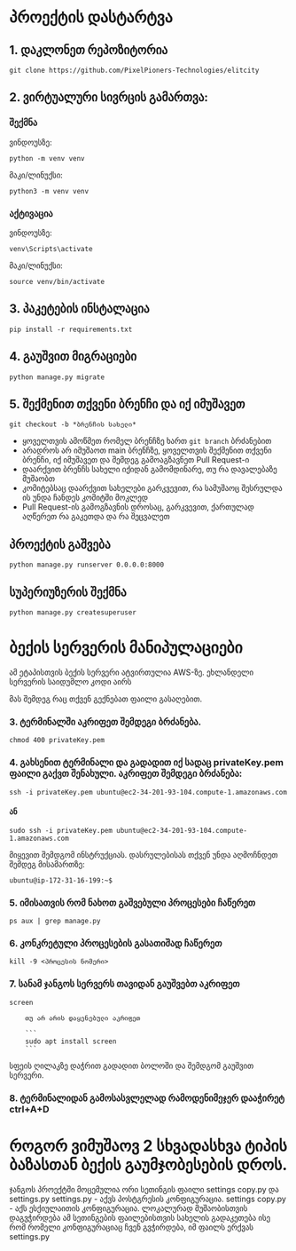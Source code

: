 # პროექტის დასტარტვა

## 1. დაკლონეთ რეპოზიტორია

```
git clone https://github.com/PixelPioners-Technologies/elitcity
```

## 2. ვირტუალური სივრცის გამართვა:

### შექმნა

ვინდოუსზე:

```
python -m venv venv
```

მაკი/ლინუქსი:

```
python3 -m venv venv
```

### აქტივაცია

ვინდოუსზე:

```
venv\Scripts\activate
```

მაკი/ლინუქსი:

```
source venv/bin/activate
```

## 3. პაკეტების ინსტალაცია

```
pip install -r requirements.txt
```

## 4. გაუშვით მიგრაციები

```
python manage.py migrate
```

## 5. შექმენით თქვენი ბრენჩი და იქ იმუშავეთ

```
git checkout -b *ბრენჩის სახელი*
```

- ყოველთვის ამოწმეთ რომელ ბრენჩზე ხართ `git branch` ბრძანებით
- არადროს არ იმუშაოთ main ბრენჩზე, ყოველთვის შექმენით თქვენი ბრენჩი, იქ იმუშავეთ და შემდეგ გამოაგზავნეთ Pull Request-ი
- დაარქვით ბრენჩს სახელი იქიდან გამომდინარე, თუ რა დავალებაზე მუშაობთ
- კომიტებსაც დაარქვით სახელები გარკვევით, რა სამუშაოც შესრულდა ის უნდა ჩანდეს კომიტში მოკლედ
- Pull Request-ის გამოგზავნის დროსაც, გარკვევით, ქართულად აღწერეთ რა გაკეთდა და რა შეცვალეთ

## პროექტის გაშვება

```
python manage.py runserver 0.0.0.0:8000
```

## სუპერიუზერის შექმნა

```
python manage.py createsuperuser
```

# ბექის სერვერის მანიპულაციები

ამ ეტაპისთვის ბექის სერვერი ატვირთულია AWS-ზე.
ეხლანდელი სერვერის საიდუმლო კოდი აირს

მას შემდეგ რაც თქვენ გექნებათ ფაილი გასაღებით.

### 3. ტერმინალში აკრიფეთ შემდეგი ბრძანება.
```
chmod 400 privateKey.pem
```

### 4. გახსენით ტერმინალი და გადადით იქ სადაც privateKey.pem ფაილი გაქვთ შენახული. აკრიფეთ შემდეგი ბრძანება:

```
ssh -i privateKey.pem ubuntu@ec2-34-201-93-104.compute-1.amazonaws.com
```

#### ან

```
sudo ssh -i privateKey.pem ubuntu@ec2-34-201-93-104.compute-1.amazonaws.com
```

მიყევით შემდგომ ინსტრუქციას. დასრულებისას თქვენ უნდა აღმოჩნდეთ შემდეგ მისამართზე:

```
ubuntu@ip-172-31-16-199:~$
```

### 5. იმისათვის რომ ნახოთ გაშვებული პროცესები ჩაწერეთ

```
ps aux | grep manage.py
```

### 6. კონკრეტული პროცესების გასათიშად ჩაწერეთ

```
kill -9 <პროცესის ნომერი>
```

### 7. სანამ ჯანგოს სერვერს თავიდან გაუშვებთ აკრიფეთ

```
screen
```

        თუ არ არის დაყენებული აკრიფეთ

        ```
        sudo apt install screen
        ```

სფეის ღილაკზე დაჭრით გადადით ბოლოში და შემდგომ გაუშვით სერვერი.

### 8. ტერმინალიდან გამოსასვლელად რამოდენიმეჯერ დააჭირეტ ctrl+A+D

# როგორ ვიმუშაოვ 2 სხვადასხვა ტიპის ბაზასთან ბექის გაუმჯობესების დროს.

ჯანგოს პროექტში მოცემულია ორი სეთინგის ფაილი settings copy.py და settings.py
settings.py - აქვს პოსტგრესის კონფიგურაცია.
settings copy.py - აქს ესქიულაითის კონფიგურაცია.
ლოკალურად მუშაობისთვის დაგვჭირდება ამ სეთინგების ფაილებისთვის სახელის გადაკეთება ისე რომ რომელი კონფიგურაციაც ჩვენ გვჭირდება, იმ ფაილს ერქვას settings.py
